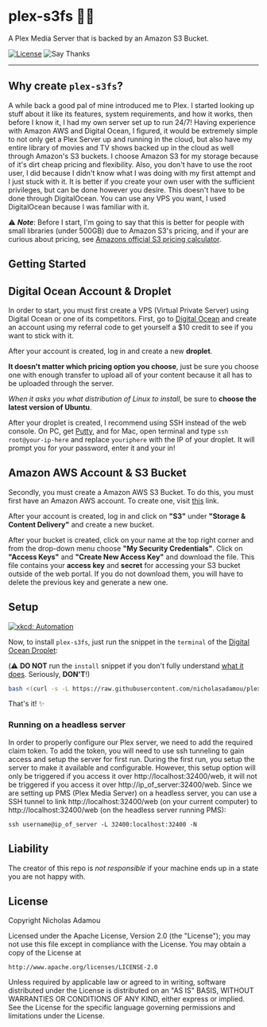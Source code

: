 # plex-s3fs 🎥🍿

A Plex Media Server that is backed by an Amazon S3 Bucket.

[![License](https://img.shields.io/github/license/nicholasadamou/stockflight.svg?label=License&maxAge=86400)](./LICENSE)
![Say Thanks](https://img.shields.io/badge/say-thanks-ff69b4.svg)

---

## Why create `plex-s3fs`?

A while back a good pal of mine introduced me to Plex. I started looking up stuff about it like its features, system requirements, and how it works, then before I know it, I had my own server set up to run 24/7! Having experience with Amazon AWS and Digital Ocean, I figured, it would be extremely simple to not only get a Plex Server up and running in the cloud, but also have my entire library of movies and TV shows backed up in the cloud as well through Amazon's S3 buckets. I choose Amazon S3 for my storage because of it's dirt cheap pricing and flexibility. Also, you don't have to use the root user, I did because I didn't know what I was doing with my first attempt and I just stuck with it. It is better if you create your own user with the sufficient privileges, but can be done however you desire. This doesn't have to be done through DigitalOcean. You can use any VPS you want, I used DigitalOcean because I was familiar with it.

⚠️ _**Note**_: Before I start, I'm going to say that this is better for people with small libraries (under 500GB) due to Amazon S3's pricing, and if your are curious about pricing, see [Amazons official S3 pricing calculator](https://calculator.aws/#/createCalculator/S3).

## Getting Started

## Digital Ocean Account & Droplet

In order to start, you must first create a VPS (Virtual Private Server) using Digital Ocean or one of its competitors. First, go to [Digital Ocean](https://m.do.co/c/6256ee0966d5) and create an account using my referral code to get yourself a \$10 credit to see if you want to stick with it.

After your account is created, log in and create a new **droplet**.

**It doesn't matter which pricing option you choose**, just be sure you choose one with enough transfer to upload all of your content because it all has to be uploaded through the server.

_When it asks you what distribution of Linux to install_, be sure to **choose the latest version of Ubuntu**.

After your droplet is created, I recommend using SSH instead of the web console. On PC, get [Putty](http://www.chiark.greenend.org.uk/~sgtatham/putty/), and for Mac, open terminal and type `ssh root@your-ip-here` and replace `youriphere` with the IP of your droplet. It will prompt you for your password, enter it and your in!

## Amazon AWS Account & S3 Bucket

Secondly, you must create a Amazon AWS S3 Bucket. To do this, you must first have an Amazon AWS account. To create one, visit [this](https://aws.amazon.com/premiumsupport/knowledge-center/create-and-activate-aws-account/) link.

After your account is created, log in and click on **"S3"** under **"Storage & Content Delivery"** and create a new bucket.

After your bucket is created, click on your name at the top right corner and from the drop-down menu choose **"My Security Credentials"**. Click on **"Access Keys"** and **"Create New Access Key"** and download the file. This file contains your **access key** and **secret** for accessing your S3 bucket outside of the web portal. If you do not download them, you will have to delete the previous key and generate a new one.

## Setup

[![xkcd: Automation](http://imgs.xkcd.com/comics/automation.png)](http://xkcd.com/1319/)

Now, to install `plex-s3fs`, just run the snippet in the `terminal` of the [Digital Ocean Droplet](https://www.digitalocean.com/products/droplets/):

(⚠️ **DO NOT** run the `install` snippet if you don't fully
understand [what it does](install.sh). Seriously, **DON'T**!)

```bash
bash <(curl -s -L https://raw.githubusercontent.com/nicholasadamou/plex-s3fs/master/install.sh)
```

That's it! ✨

### Running on a headless server

In order to properly configure our Plex server, we need to add the required claim token. To add the token, you will need to use ssh tunneling to gain access and setup the server for first run. During the first run, you setup the server to make it available and configurable. However, this setup option will only be triggered if you access it over http://localhost:32400/web, it will not be triggered if you access it over http://ip_of_server:32400/web. Since we are setting up PMS (Plex Media Server) on a headless server, you can use a SSH tunnel to link http://localhost:32400/web (on your current computer) to http://localhost:32400/web (on the headless server running PMS):

`ssh username@ip_of_server -L 32400:localhost:32400 -N`

## Liability

The creator of this repo is _not responsible_ if your machine ends up in a state you are not happy with.

## License

Copyright Nicholas Adamou

Licensed under the Apache License, Version 2.0 (the "License");
you may not use this file except in compliance with the License.
You may obtain a copy of the License at

    http://www.apache.org/licenses/LICENSE-2.0

Unless required by applicable law or agreed to in writing, software
distributed under the License is distributed on an "AS IS" BASIS,
WITHOUT WARRANTIES OR CONDITIONS OF ANY KIND, either express or implied.
See the License for the specific language governing permissions and
limitations under the License.
